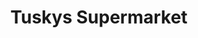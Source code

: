 ---
title: "Tuskys Supermarket"
url: /nairobi/tuskys-supermarket-kenyatta-avenue/
shop: Supermarkt
---